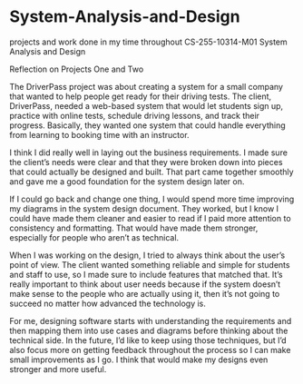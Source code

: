 # System-Analysis-and-Design
projects and work done in my time throughout CS-255-10314-M01 System Analysis and Design

Reflection on Projects One and Two

The DriverPass project was about creating a system for a small company that wanted to help people get ready for their driving tests. The client, DriverPass, needed a web-based system that would let students sign up, practice
with online tests, schedule driving lessons, and track their progress. Basically, they wanted one system that could handle everything from learning to booking time with an instructor.

I think I did really well in laying out the business requirements. I made sure the client’s needs were clear and that they were broken down into pieces that could actually be designed and built. That part came together
smoothly and gave me a good foundation for the system design later on.

If I could go back and change one thing, I would spend more time improving my diagrams in the system design document. They worked, but I know I could have made them cleaner and easier to read if I paid more attention to
consistency and formatting. That would have made them stronger, especially for people who aren’t as technical.

When I was working on the design, I tried to always think about the user’s point of view. The client wanted something reliable and simple for students and staff to use, so I made sure to include features that matched that.
It’s really important to think about user needs because if the system doesn’t make sense to the people who are actually using it, then it’s not going to succeed no matter how advanced the technology is.

For me, designing software starts with understanding the requirements and then mapping them into use cases and diagrams before thinking about the technical side. In the future, I’d like to keep using those techniques, but
I’d also focus more on getting feedback throughout the process so I can make small improvements as I go. I think that would make my designs even stronger and more useful.

